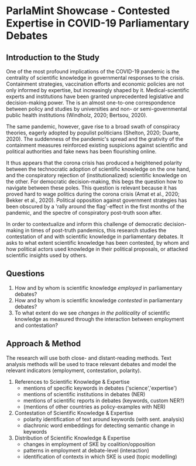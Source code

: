 # ParlaMint Showcase - Contested Expertise in COVID-19 Parliamentary Debates

## Introduction to the Study
One of the most profound implications of the COVID-19 pandemic is the centrality of scientific knowledge in governmental responses to the crisis. Containment strategies, vaccination efforts and economic policies are not only informed by expertise, but increasingly shaped by it. Medical-scientific experts and institutions have been granted unprecedented legislative and decision-making power. The is an almost one-to-one correspondence between policy and studies by universities and non- or semi-governmental public health institutions (Windholz, 2020; Bertsou, 2020).

The same pandemic, however, gave rise to a broad swath of conspiracy theories, eagerly adopted by populist politicians (Shelton, 2020; Duarte, 2020). The suddenness of the pandemic's spread and the grativity of the containment measures reinforced existing suspicions against scientific and political authorities and fake news has been flourishing online. 

It thus appears that the corona crisis has produced a heightened polarity between the technocratic adoption of scientific knowledge on the one hand, and the conspiratory rejection of (institutionalized) scientific knowledge on the other. For democratic decision-making, this begs the question how to navigate between these poles. This question is relevant because it has proved hard to wage politics during the corona crisis (Amat et al., 2020; Bekker et al., 2020). Political opposition against government strategies has been obscured by a 'rally around the flag'-effect in the first months of the pandemic, and the spectre of conspiratory post-truth soon after.

In order to contextualize and inform this challenge of democratic decision-making in times of post-truth pandemics, this research studies the contestation of and with scientific knowledge in parliamentary debates. It asks to what extent scientific knowledge has been contested, by whom and how political actors used knowledge in their political proposals, or attacked scientific insights used by others.

## Questions
1. How and by whom is scientific knowledge _employed_ in parliamentary debates?
2. How and by whom is scientific knowledge _contested_ in parliamentary debates?
3. To what extent do we see _changes in the politicality_ of scientific knowledge as measured through the interaction between employment and contestation?

## Approach & Method

The research will use both close- and distant-reading methods. Text analysis methods will be used to trace relevant debates and model the relevant indicators (employment, contestation, polarity). 

1. References to Scientific Knowledge & Expertise
    - mentions of specific keywords in debates ('science','expertise')
    - mentions of scientific institutions in debates (NER)
    - mentions of scientific reports in debates (keywords, custom NER?)
    - (mentions of other countries as policy-examples with NER) 
2. Contestation of Scientific Knowledge & Expertise
    - polarity identification of text around keywords (with sent. analysis)
    - diachronic word embeddings for detecting semantic change in keywords
3. Distribution of Scientific Knowledge & Expertise
    - changes in employment of SKE by coalition/opposition
    - patterns in employment at debate-level (interaction)
    - identification of contexts in which SKE is used (topic modelling)
